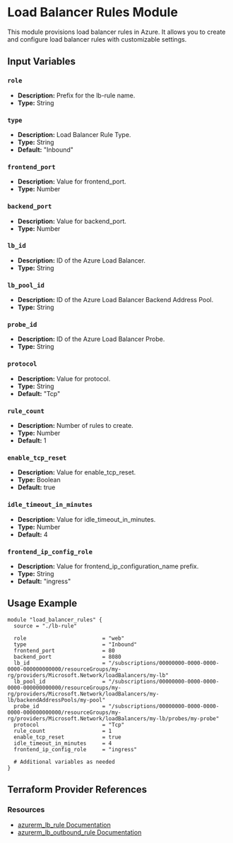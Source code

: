 # Load Balancer Rules Module

This module provisions load balancer rules in Azure. It allows you to create and configure load balancer rules with customizable settings.

## Input Variables

### `role`

- **Description:** Prefix for the lb-rule name.
- **Type:** String

### `type`

- **Description:** Load Balancer Rule Type.
- **Type:** String
- **Default:** "Inbound"

### `frontend_port`

- **Description:** Value for frontend_port.
- **Type:** Number

### `backend_port`

- **Description:** Value for backend_port.
- **Type:** Number

### `lb_id`

- **Description:** ID of the Azure Load Balancer.
- **Type:** String

### `lb_pool_id`

- **Description:** ID of the Azure Load Balancer Backend Address Pool.
- **Type:** String

### `probe_id`

- **Description:** ID of the Azure Load Balancer Probe.
- **Type:** String

### `protocol`

- **Description:** Value for protocol.
- **Type:** String
- **Default:** "Tcp"

### `rule_count`

- **Description:** Number of rules to create.
- **Type:** Number
- **Default:** 1

### `enable_tcp_reset`

- **Description:** Value for enable_tcp_reset.
- **Type:** Boolean
- **Default:** true

### `idle_timeout_in_minutes`

- **Description:** Value for idle_timeout_in_minutes.
- **Type:** Number
- **Default:** 4

### `frontend_ip_config_role`

- **Description:** Value for frontend_ip_configuration_name prefix.
- **Type:** String
- **Default:** "ingress"

## Usage Example

```hcl
module "load_balancer_rules" {
  source = "./lb-rule"

  role                        = "web"
  type                        = "Inbound"
  frontend_port               = 80
  backend_port                = 8080
  lb_id                       = "/subscriptions/00000000-0000-0000-0000-000000000000/resourceGroups/my-rg/providers/Microsoft.Network/loadBalancers/my-lb"
  lb_pool_id                  = "/subscriptions/00000000-0000-0000-0000-000000000000/resourceGroups/my-rg/providers/Microsoft.Network/loadBalancers/my-lb/backendAddressPools/my-pool"
  probe_id                    = "/subscriptions/00000000-0000-0000-0000-000000000000/resourceGroups/my-rg/providers/Microsoft.Network/loadBalancers/my-lb/probes/my-probe"
  protocol                    = "Tcp"
  rule_count                  = 1
  enable_tcp_reset            = true
  idle_timeout_in_minutes     = 4
  frontend_ip_config_role     = "ingress"

  # Additional variables as needed
}
```
## Terraform Provider References

### Resources

- [azurerm_lb_rule Documentation](https://registry.terraform.io/providers/hashicorp/azurerm/latest/docs/resources/lb_rule)
- [azurerm_lb_outbound_rule Documentation](https://registry.terraform.io/providers/hashicorp/azurerm/latest/docs/resources/lb_outbound_rule)
